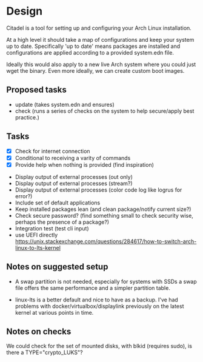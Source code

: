 # Design

Citadel is a tool for setting up and configuring your Arch Linux installation.

At a high level it should take a map of configurations and keep your system up to date.
Specifically 'up to date' means packages are installed and configurations are applied according to a provided system.edn file.

Ideally this would also apply to a new live Arch system where you could just wget the binary.
Even more ideally, we can create custom boot images.

## Proposed tasks

- update (takes system.edn and ensures)
- check (runs a series of checks on the system to help secure/apply best practice.)

## Tasks

- [X] Check for internet connection
- [X] Conditional to receiving a varity of commands
- [X] Provide help when nothing is provided (find inspiration)
- Display output of external processes (out only)
- Display output of external processes (stream?)
- Display output of external processes (color code log like logrus for error?)
- Include set of default applications
- Keep installed packages lean (and clean package/notify current size?)
- Check secure password? (find something small to check security wise, perhaps the presence of a package?)
- Integration test (test cli input)
- use UEFI directly https://unix.stackexchange.com/questions/284617/how-to-switch-arch-linux-to-lts-kernel

## Notes on suggested setup

- A swap partition is not needed, especially for systems with SSDs a swap file offers the same performance and a simpler partition table.

- linux-lts is a better default and nice to have as a backup. I've had problems with docker/virtualbox/displaylink previously on the latest kernel at various points in time.

## Notes on checks

We could check for the set of mounted disks, with blkid (requires sudo), is there a TYPE="crypto_LUKS"?
